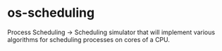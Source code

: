 # os-scheduling
Process Scheduling
 -> Scheduling simulator that will implement various algorithms for scheduling processes on cores of a CPU.
